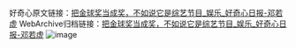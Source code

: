 好奇心原文链接：[把金球奖当成奖，不如说它是综艺节目_娱乐_好奇心日报-邓若虚](https://www.qdaily.com/articles/5163.html)
WebArchive归档链接：[把金球奖当成奖，不如说它是综艺节目_娱乐_好奇心日报-邓若虚](http://web.archive.org/web/20190623164052/https://www.qdaily.com/articles/5163.html)
![image](http://ww3.sinaimg.cn/large/007d5XDply1g3wdf0pky9j30u033be81)